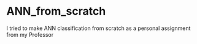 # ANN_from_scratch
I tried to make ANN classification from scratch as a personal assignment from my Professor
